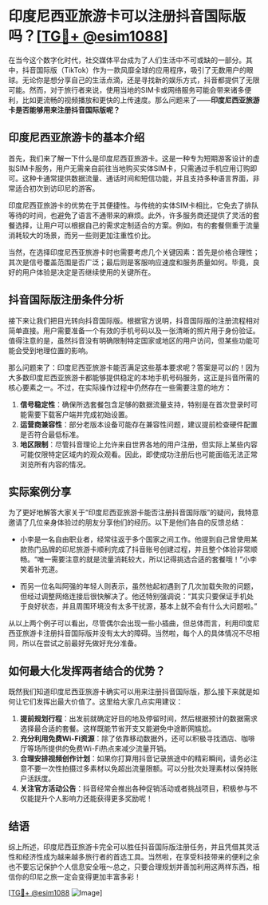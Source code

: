 # 印度尼西亚旅游卡可以注册抖音国际版吗？[[TG💪+ @esim1088](https://t.me/s/esim1088)]

在当今这个数字化时代，社交媒体平台成为了人们生活中不可或缺的一部分。其中，抖音国际版（TikTok）作为一款风靡全球的应用程序，吸引了无数用户的眼球。无论你是想分享自己的生活点滴，还是寻找新的娱乐方式，抖音都提供了无限可能。然而，对于旅行者来说，使用当地的SIM卡或网络服务可能会带来诸多便利，比如更流畅的视频播放和更快的上传速度。那么问题来了——**印度尼西亚旅游卡是否能够用来注册抖音国际版呢？**

## 印度尼西亚旅游卡的基本介绍

首先，我们来了解一下什么是印度尼西亚旅游卡。这是一种专为短期游客设计的虚拟SIM卡服务，用户无需亲自前往当地购买实体SIM卡，只需通过手机应用订购即可。这种卡通常提供数据流量、通话时间和短信功能，并且支持多种语言界面，非常适合初次到访印尼的游客。

印度尼西亚旅游卡的优势在于其便捷性。与传统的实体SIM卡相比，它免去了排队等待的时间，也避免了语言不通带来的麻烦。此外，许多服务商还提供了灵活的套餐选择，让用户可以根据自己的需求定制适合的方案。例如，有的套餐侧重于流量消耗较大的场景，而另一些则更加注重性价比。

当然，在选择印度尼西亚旅游卡时也需要考虑几个关键因素：首先是价格合理性；其次是信号覆盖范围是否广泛；最后则是客服响应速度和服务质量如何。毕竟，良好的用户体验是决定是否继续使用的关键所在。

## 抖音国际版注册条件分析

接下来让我们把目光转向抖音国际版。根据官方说明，抖音国际版的注册流程相对简单直接。用户需要准备一个有效的手机号码以及一张清晰的照片用于身份验证。值得注意的是，虽然抖音没有明确限制特定国家或地区的用户访问，但某些功能可能会受到地理位置的影响。

那么问题来了：印度尼西亚旅游卡能否满足这些基本要求呢？答案是可以的！因为大多数印度尼西亚旅游卡都能够提供稳定的本地手机号码服务，这正是抖音所需的核心要素之一。不过，在实际操作过程中仍然存在一些需要注意的地方：

1. **信号稳定性**：确保所选套餐包含足够的数据流量支持，特别是在首次登录时可能需要下载客户端并完成初始设置。
2. **运营商兼容性**：部分老版本设备可能存在兼容性问题，建议提前检查硬件配置是否符合最低标准。
3. **地区限制**：尽管抖音理论上允许来自世界各地的用户注册，但实际上某些内容可能仅限特定区域内的观众观看。因此，即使成功注册后也可能面临无法正常浏览所有内容的情况。

## 实际案例分享

为了更好地解答大家关于“印度尼西亚旅游卡能否注册抖音国际版”的疑问，我特意邀请了几位亲身体验过的朋友分享他们的经历。以下是他们各自的反馈总结：

- 小李是一名自由职业者，经常往返于多个国家之间工作。他提到自己曾使用某款热门品牌的印尼旅游卡顺利完成了抖音账号创建过程，并且整个体验非常顺畅。“唯一需要注意的就是流量消耗较大，所以记得挑选合适的套餐哦！”小李笑着补充道。
  
- 而另一位名叫阿强的年轻人则表示，虽然他起初遇到了几次加载失败的问题，但经过调整网络连接后很快解决了。他还特别强调说：“其实只要保证手机处于良好状态，并且周围环境没有太多干扰源，基本上就不会有什么大问题啦。”

从以上两个例子可以看出，尽管偶尔会出现一些小插曲，但总体而言，利用印度尼西亚旅游卡注册抖音国际版并没有太大的障碍。当然啦，每个人的具体情况不尽相同，所以在尝试之前最好先做好充分准备。

## 如何最大化发挥两者结合的优势？

既然我们知道印度尼西亚旅游卡确实可以用来注册抖音国际版，那么接下来就是如何让它们发挥出最大价值了。这里给大家几点实用建议：

1. **提前规划行程**：出发前就确定好目的地及停留时间，然后根据预计的数据需求选择最合适的套餐。这样既能节省开支又能避免中途断网尴尬。
2. **充分利用免费Wi-Fi资源**：除了依靠移动数据外，还可以积极寻找酒店、咖啡厅等场所提供的免费Wi-Fi热点来减少流量开销。
3. **合理安排视频创作计划**：如果你打算用抖音记录旅途中的精彩瞬间，请务必注意不要一次性拍摄过多素材以免超出流量限额。可以分批次处理素材以保持账户活跃度。
4. **关注官方活动公告**：抖音经常会推出各种促销活动或者挑战项目，积极参与不仅能提升个人影响力还能获得更多奖励呢！

## 结语

综上所述，印度尼西亚旅游卡完全可以胜任抖音国际版注册任务，并且凭借其灵活性和经济性成为越来越多旅行者的首选工具。当然啦，在享受科技带来的便利之余也不要忘记保护个人信息安全哦～总之，只要合理规划并善加利用这两样东西，相信你的印尼之旅一定会变得更加丰富多彩！

[[TG💪+ @esim1088](https://t.me/s/esim1088) ![Image](https://i.postimg.cc/4NQfJmqS/Snipaste-2025-05-13-00-14-12.png)]